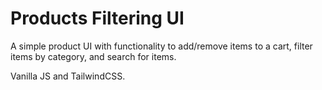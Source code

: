 # Products Filtering UI

A simple product UI with functionality to add/remove items to a cart, filter items by category, and search for items.

Vanilla JS and TailwindCSS.
